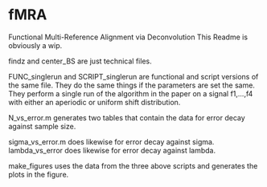 # fMRA
Functional Multi-Reference Alignment via Deconvolution
This Readme is obviously a wip.

findz and center_BS are just technical files.

FUNC_singlerun and SCRIPT_singlerun are functional and script versions of the same file. They do the same things if the parameters are set the same. They perform a single run of the algorithm in the paper on a signal f1,...,f4 with either an aperiodic or uniform shift distribution.  

N_vs_error.m generates two tables that contain the data for error decay against sample size. 

sigma_vs_error.m does likewise for error decay against sigma.  
lambda_vs_error does likewise for error decay against lambda.

make_figures uses the data from the three above scripts and generates the plots in the figure.
